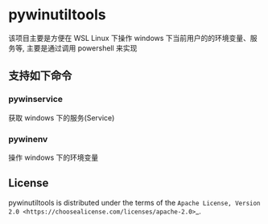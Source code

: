 pywinutiltools
==============
  该项目主要是方便在 WSL Linux 下操作 windows 下当前用户的的环境变量、服务等, 
主要是通过调用 powershell 来实现

## 支持如下命令

### pywinservice
  获取 windows 下的服务(Service)

### pywinenv
  操作 windows 下的环境变量



License
-------

pywinutiltools is distributed under the terms of the
`Apache License, Version 2.0 <https://choosealicense.com/licenses/apache-2.0>`_.